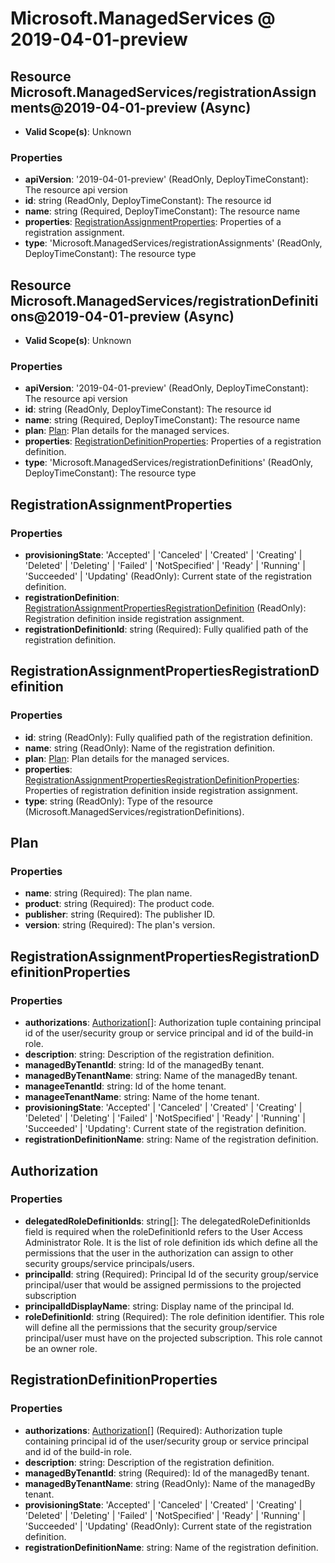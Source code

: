 # Microsoft.ManagedServices @ 2019-04-01-preview

## Resource Microsoft.ManagedServices/registrationAssignments@2019-04-01-preview (Async)
* **Valid Scope(s)**: Unknown
### Properties
* **apiVersion**: '2019-04-01-preview' (ReadOnly, DeployTimeConstant): The resource api version
* **id**: string (ReadOnly, DeployTimeConstant): The resource id
* **name**: string (Required, DeployTimeConstant): The resource name
* **properties**: [RegistrationAssignmentProperties](#registrationassignmentproperties): Properties of a registration assignment.
* **type**: 'Microsoft.ManagedServices/registrationAssignments' (ReadOnly, DeployTimeConstant): The resource type

## Resource Microsoft.ManagedServices/registrationDefinitions@2019-04-01-preview (Async)
* **Valid Scope(s)**: Unknown
### Properties
* **apiVersion**: '2019-04-01-preview' (ReadOnly, DeployTimeConstant): The resource api version
* **id**: string (ReadOnly, DeployTimeConstant): The resource id
* **name**: string (Required, DeployTimeConstant): The resource name
* **plan**: [Plan](#plan): Plan details for the managed services.
* **properties**: [RegistrationDefinitionProperties](#registrationdefinitionproperties): Properties of a registration definition.
* **type**: 'Microsoft.ManagedServices/registrationDefinitions' (ReadOnly, DeployTimeConstant): The resource type

## RegistrationAssignmentProperties
### Properties
* **provisioningState**: 'Accepted' | 'Canceled' | 'Created' | 'Creating' | 'Deleted' | 'Deleting' | 'Failed' | 'NotSpecified' | 'Ready' | 'Running' | 'Succeeded' | 'Updating' (ReadOnly): Current state of the registration definition.
* **registrationDefinition**: [RegistrationAssignmentPropertiesRegistrationDefinition](#registrationassignmentpropertiesregistrationdefinition) (ReadOnly): Registration definition inside registration assignment.
* **registrationDefinitionId**: string (Required): Fully qualified path of the registration definition.

## RegistrationAssignmentPropertiesRegistrationDefinition
### Properties
* **id**: string (ReadOnly): Fully qualified path of the registration definition.
* **name**: string (ReadOnly): Name of the registration definition.
* **plan**: [Plan](#plan): Plan details for the managed services.
* **properties**: [RegistrationAssignmentPropertiesRegistrationDefinitionProperties](#registrationassignmentpropertiesregistrationdefinitionproperties): Properties of registration definition inside registration assignment.
* **type**: string (ReadOnly): Type of the resource (Microsoft.ManagedServices/registrationDefinitions).

## Plan
### Properties
* **name**: string (Required): The plan name.
* **product**: string (Required): The product code.
* **publisher**: string (Required): The publisher ID.
* **version**: string (Required): The plan's version.

## RegistrationAssignmentPropertiesRegistrationDefinitionProperties
### Properties
* **authorizations**: [Authorization](#authorization)[]: Authorization tuple containing principal id of the user/security group or service principal and id of the build-in role.
* **description**: string: Description of the registration definition.
* **managedByTenantId**: string: Id of the managedBy tenant.
* **managedByTenantName**: string: Name of the managedBy tenant.
* **manageeTenantId**: string: Id of the home tenant.
* **manageeTenantName**: string: Name of the home tenant.
* **provisioningState**: 'Accepted' | 'Canceled' | 'Created' | 'Creating' | 'Deleted' | 'Deleting' | 'Failed' | 'NotSpecified' | 'Ready' | 'Running' | 'Succeeded' | 'Updating': Current state of the registration definition.
* **registrationDefinitionName**: string: Name of the registration definition.

## Authorization
### Properties
* **delegatedRoleDefinitionIds**: string[]: The delegatedRoleDefinitionIds field is required when the roleDefinitionId refers to the User Access Administrator Role. It is the list of role definition ids which define all the permissions that the user in the authorization can assign to other security groups/service principals/users.
* **principalId**: string (Required): Principal Id of the security group/service principal/user that would be assigned permissions to the projected subscription
* **principalIdDisplayName**: string: Display name of the principal Id.
* **roleDefinitionId**: string (Required): The role definition identifier. This role will define all the permissions that the security group/service principal/user must have on the projected subscription. This role cannot be an owner role.

## RegistrationDefinitionProperties
### Properties
* **authorizations**: [Authorization](#authorization)[] (Required): Authorization tuple containing principal id of the user/security group or service principal and id of the build-in role.
* **description**: string: Description of the registration definition.
* **managedByTenantId**: string (Required): Id of the managedBy tenant.
* **managedByTenantName**: string (ReadOnly): Name of the managedBy tenant.
* **provisioningState**: 'Accepted' | 'Canceled' | 'Created' | 'Creating' | 'Deleted' | 'Deleting' | 'Failed' | 'NotSpecified' | 'Ready' | 'Running' | 'Succeeded' | 'Updating' (ReadOnly): Current state of the registration definition.
* **registrationDefinitionName**: string: Name of the registration definition.

